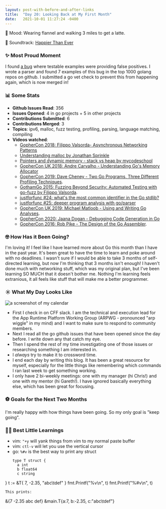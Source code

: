 ```yaml
---
layout: post-with-before-and-after-links
title:  "Day 20: Looking Back at My First Month"
date:   2021-10-01 11:27:24 -0400
---
```

🍂 Mood: Wearing flannel and walking 3 miles to get a latte.

🎵 Soundtrack: [Happier Than Ever](https://open.spotify.com/album/0JGOiO34nwfUdDrD612dOp)

### ✨ Most Proud Moment
I found [a bug](https://github.com/golang/go/issues/48362) where testable
examples were providing false positives. I wrote a parser and found 7 examples
of this bug in the top 1000 golang repos on github. I submitted a go vet check
to prevent this from happening again, which is now merged in!

### 📊 Some Stats

* **Github Issues Read**: 356
* **Issues Opened**: 4 in go projects + 5 in other projects
* **Contributions Submitted**: 6
* **Contributions Merged**: 3
* **Topics**: ipv6, malloc, fuzz testing, profiling, parsing, language matching,
  compiling
* **Videos watched**:
  * [GopherCon 2018: Filippo Valsorda- Asynchronous Networking
    Patterns](https://www.youtube.com/watch?v=afSiVelXDTQ&ab_channel=GopherAcademy)
  * [Understanding malloc by Jonathan
    Sprinkle](https://www.youtube.com/watch?v=CZJ-6IiXoMs&ab_channel=JonathanSprinkle)
  * [Pointers and dynamic memory - stack vs heap by
    mycodeschool](https://www.youtube.com/watch?v=_8-ht2AKyH4&ab_channel=mycodeschool)
  * [GopherCon UK 2018: Andre Carvalho - Understanding Go's Memory
    Allocator](https://www.youtube.com/watch?v=3CR4UNMK_Is&ab_channel=GopherConUK)
  * [GopherCon 2019: Dave Cheney - Two Go Programs, Three Different Profiling
    Techniques](https://www.youtube.com/watch?v=nok0aYiGiYA&ab_channel=GopherAcademy).
  * [GothamGo 2015: Fuzzing Beyond Security: Automated Testing with go-fuzz by
    Filippo
    Valsorda](https://www.youtube.com/watch?v=kOZbFSM7PuI&ab_channel=NationConferences).
  * [justforfunc #24: what's the most common identifier in the Go
    stdlib?](https://www.youtube.com/watch?v=k23xhJoTbI4&list=PL64wiCrrxh4Jisi7OcCJIUpguV_f5jGnZ)
  * [justforfunc #25: deeper program analysis with
    go/parser](https://www.youtube.com/watch?v=YRWCa84pykM&ab_channel=justforfunc%3AProgramminginGo)
  * [GopherCon UK 2019: Michael Matloob - Using and Writing Go
    Analyses](https://www.youtube.com/watch?v=10IMWTpCSIQ&ab_channel=GopherConUK).
  * [GopherCon 2020: Jaana Dogan - Debugging Code Generation in
    Go](https://www.youtube.com/watch?v=qPIB3STWXVk&list=PL2ntRZ1ySWBfUint2hCE1JRxRWChloasB&index=10&ab_channel=GopherAcademy)
  * [GopherCon 2016: Rob Pike - The Design of the Go
    Assembler](https://www.youtube.com/watch?v=KINIAgRpkDA&ab_channel=GopherAcademy).

### 🤓 How Has it Been Going?
I'm loving it! I feel like I have learned more about Go this month than I
have in the past year. It's been great to have the time to learn and poke around
with no deadlines. I wasn't sure if I would be able to take 3 months of
self-directed learning, but now I'm thinking that 3 months isn't enough! I
haven't done much with networking stuff, which was my original plan, but I've
been learning SO MUCH that it doesn't bother me. Nothing I'm learning feels
extranious, it all feels like stuff that will make me a better programmer.

### ☀️  What My Day Looks Like
<img src="https://i.ibb.co/xh4Q71t/Screen-Shot-2021-10-01-at-11-34-09-AM.png" alt="a screenshot of my calendar">

* First I check in on CFF slack. I am the technical and execution lead for
  the App Runtime Platform Working Group (ARPWG - pronounced  "arp wiggle" in my
  mind) and I want to make sure to respond to community members.
* Next I read all the go github issues that have been opened since the day
  before. I write down any that catch my eye.
* Then I spend the rest of my time investigating one of those issues or
  researching something I am interested in.
* I _always_ try to make it to crossword time.
* I end each day by writing this blog. It has been a great resource for myself,
  especially for the little things like remembering which commands I ran last
  week to get something working.
* I only have 2 bi-weekly meetings: one with my manager (hi Chris!) and one with my
  mentor (hi Gareth!). I have ignored basically everything else, which has been great for
  focusing.

### ⚽️ Goals for the Next Two Months
I'm really happy with how things have been going. So my only goal is
"keep going".

### 💁‍♀️ Best Little Learnings
* vim: `"+y` will yank things from vim to my normal paste buffer
* vim: `ctl-v` will let you use the vertical cursor
* go: `%#v` is the best way to print any struct
  ```
  type T struct {
    a int
    b float64
    c string
}
t := &T{ 7, -2.35, "abc\tdef" }
fmt.Printf("%v\n", t)
fmt.Printf("%#v\n", t)
  ```
  This prints:
  ```
&{7 -2.35 abc   def}
&main.T{a:7, b:-2.35, c:"abc\tdef"}
  ```

